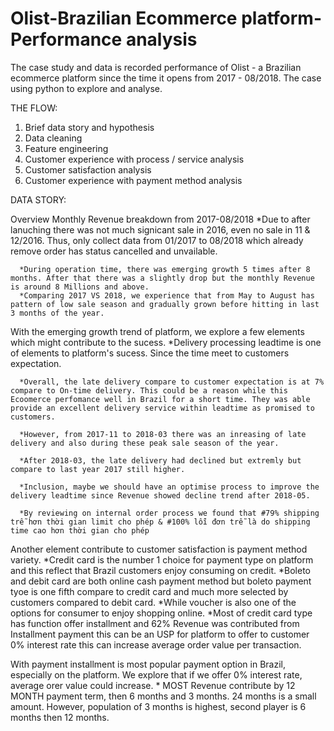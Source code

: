# Olist-Brazilian Ecommerce platform-Performance analysis
The case study and data is recorded performance of Olist - a Brazilian ecommerce platform since the time it opens from 2017 - 08/2018. The case using python to explore and analyse.

THE FLOW:
1. Brief data story and hypothesis
2. Data cleaning
3. Feature engineering
4. Customer experience with process / service analysis
5. Customer satisfaction analysis
6. Customer experience with payment method analysis

DATA STORY:

Overview Monthly Revenue breakdown from 2017-08/2018
      *Due to after lanuching there was not much signicant sale in 2016, even no sale in 11 & 12/2016. Thus, only collect data from 01/2017 to 08/2018 which already remove order has status cancelled and unvailable.

      *During operation time, there was emerging growth 5 times after 8 months. After that there was a slightly drop but the monthly Revenue is around 8 Millions and above.
      *Comparing 2017 VS 2018, we experience that from May to August has pattern of low sale season and gradually grown before hitting in last 3 months of the year.


With the emerging growth trend of platform, we explore a few elements which might contribute to the sucess.
      *Delivery processing leadtime is one of elements to platform's sucess. Since the time meet to customers expectation.

      *Overall, the late delivery compare to customer expectation is at 7% compare to On-time delivery. This could be a reason while this Ecoomerce perfomance well in Brazil for a short time. They was able provide an excellent delivery service within leadtime as promised to customers.

      *However, from 2017-11 to 2018-03 there was an inreasing of late delivery and also during these peak sale season of the year.

      *After 2018-03, the late delivery had declined but extremly but compare to last year 2017 still higher.

      *Inclusion, maybe we should have an optimise process to improve the delivery leadtime since Revenue showed decline trend after 2018-05.

      *By reviewing on internal order process we found that #79% shipping trễ hơn thời gian limit cho phép & #100% lỗi đơn trễ là do shipping time cao hơn thời gian cho phép



Another element contribute to customer satisfaction is payment method variety.
        *Credit card is the number 1 choice for payment type on platform and this reflect that Brazil customers enjoy consuming on credit. 
        *Boleto and debit card are both online cash payment method but boleto payment tyoe is one fifth compare to credit card and much more selected by customers compared to debit card.
        *While voucher is also one of the options for consumer to enjoy shopping online.
        *Most of credit card type has function offer installment and 62% Revenue was contributed from Installment payment this can be an USP for platform to offer to customer 0% interest rate this can increase average order value per transaction.



With payment installment is most popular payment option in Brazil, especially on the platform. We explore that if we offer 0% interest rate, average orer value could increase.
      * MOST Revenue contribute by 12 MONTH payment term, then 6 months and 3 months. 24 months is a small amount. However, population of 3 months is highest, second player is 6 months then 12 months.

